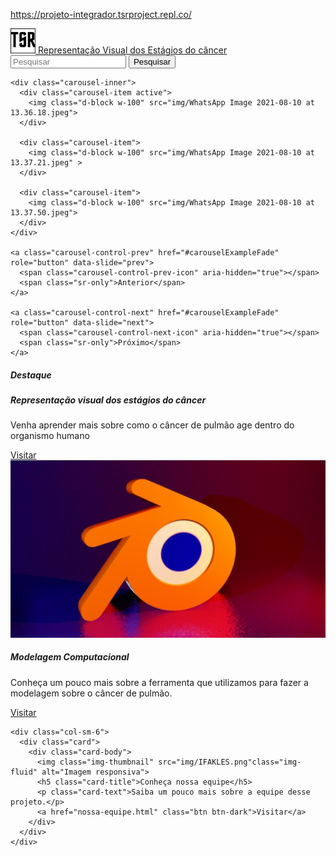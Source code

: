 https://projeto-integrador.tsrproject.repl.co/
<!DOCTYPE hmtl>
<html lang="pt-br">
  <head>
    <title> Technology and Science</title>
    <meta charset="utf-8">
    <meta name="viewport" content="width=device-width">
    <link rel="stylesheet" type="text/css" href="bootstrap/css/bootstrap.min.css">
    <link rel="stylesheet" type="text/css" href="bootstrap/css/style.css">
    <meta name="viewport" content="width=device-width, initial-scale=1, shrink-to-fit=no">
  </head>

<body>

  <nav class="navbar navbar-dark bg-dark">
    <nav class="navbar navbar-dark bg-dark">
  <a class="navbar-brand" href="#">
    <img src="img/TSR (1).png" width="40" height="40" class="rounded-circle" alt="">
    Representação Visual dos Estágios do câncer</a>
</nav>
    <form class="form-inline my-2 my-lg-0">
      <input class="form-control mr-sm-2" type="search" placeholder="Pesquisar" aria-label="Pesquisar">
      <button class="btn btn-outline-light" type="submit">Pesquisar</button>
    </form>  
  </nav>      
   
  
  <div id="carouselExampleFade" class="carousel slide carousel-fade" data-ride="carousel">
    
    <div class="carousel-inner">      
      <div class="carousel-item active">
        <img class="d-block w-100" src="img/WhatsApp Image 2021-08-10 at 13.36.18.jpeg">
      </div>
      
      <div class="carousel-item">
        <img class="d-block w-100" src="img/WhatsApp Image 2021-08-10 at 13.37.21.jpeg" >
      </div>

      <div class="carousel-item">
        <img class="d-block w-100" src="img/WhatsApp Image 2021-08-10 at 13.37.50.jpeg">      
      </div>
    </div>

    <a class="carousel-control-prev" href="#carouselExampleFade" role="button" data-slide="prev">
      <span class="carousel-control-prev-icon" aria-hidden="true"></span>
      <span class="sr-only">Anterior</span>
    </a>

    <a class="carousel-control-next" href="#carouselExampleFade" role="button" data-slide="next">
      <span class="carousel-control-next-icon" aria-hidden="true"></span>
      <span class="sr-only">Próximo</span>
    </a>

  </div>
    <div class="card text-center">
 <div class="card border-secondary" style="18rem;">
  <h5 class="card-header">Destaque</h5>
  <div class="card-body">
    <h5 class="card-title">Representação visual dos estágios do câncer</h5>
    <p class="card-text">Venha aprender mais sobre como o câncer de pulmão age dentro do organismo humano</p>
    <a href="estagio.cancer.html" class="btn btn-dark">Visitar</a>
  </div>
</div>
  </div>

  <div class="row">
    <div class="col-sm-6">
      <div class="card">
        <div class="card-body">
          <img class="img-thumbnail" src="img/three-dimensional-blender-logo-decorative-lamp-3d-model-low-poly-obj-fbx-stl-blend.jpg" class="img-fluid"> 
          <h5 class="card-title">Modelagem Computacional</h5>
          <p class="card-text">Conheça um pouco mais sobre a ferramenta que utilizamos para fazer a modelagem sobre o câncer de pulmão.</p>
          <a href="modelagem-computacional.html" class="btn btn-dark">Visitar</a>
        </div>
      </div>
    </div>
    
    <div class="col-sm-6">
      <div class="card">
        <div class="card-body">
          <img class="img-thumbnail" src="img/IFAKLES.png"class="img-fluid" alt="Imagem responsiva">
          <h5 class="card-title">Conheça nossa equipe</h5>
          <p class="card-text">Saiba um pouco mais sobre a equipe desse projeto.</p>
          <a href="nossa-equipe.html" class="btn btn-dark">Visitar</a>       
        </div>
      </div>
    </div>
  </div>

  <script src="https://code.jquery.com/jquery-3.3.1.slim.min.js" integrity="sha384-q8i/X+965DzO0rT7abK41JStQIAqVgRVzpbzo5smXKp4YfRvH+8abtTE1Pi6jizo" crossorigin="anonymous"></script>
  <script src="https://cdnjs.cloudflare.com/ajax/libs/popper.js/1.14.3/umd/popper.min.js" integrity="sha384-ZMP7rVo3mIykV+2+9J3UJ46jBk0WLaUAdn689aCwoqbBJiSnjAK/l8WvCWPIPm49" crossorigin="anonymous"></script>
  <script src="https://stackpath.bootstrapcdn.com/bootstrap/4.1.3/js/bootstrap.min.js" integrity="sha384-ChfqqxuZUCnJSK3+MXmPNIyE6ZbWh2IMqE241rYiqJxyMiZ6OW/JmZQ5stwEULTy" crossorigin="anonymous"></script> 
  <script src="script.js"></script> 

</body>
